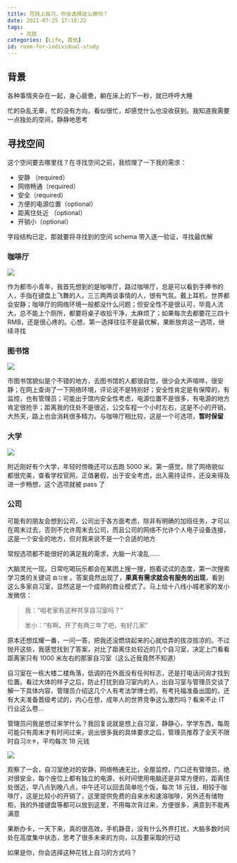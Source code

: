```yaml
---
title: 花钱上自习，你会选择这么做吗？
date: 2021-07-25 17:18:22
tags:
    - 总结
categories: [Life, 其他]
id: room-for-individual-study
---
```



## 背景

各种事情夹杂在一起，身心疲惫，躺在床上的下一秒，就已呼呼大睡

忙的杂乱无章，忙的没有方向，看似很忙，却感觉什么也没收获到。我知道我需要一点独处的空间，静静地思考



## 寻找空间

这个空间要去哪里找？在寻找空间之前，我梳理了一下我的需求：

- 安静 （required）
- 网络畅通（required）
- 安全（required）
- 方便的电源位置（optional）
- 距离住处近 （optional）
- 开销小（optional）

字段结构已定，那就要将寻找到的空间 schema 带入逐一验证，寻找最优解



### 咖啡厅

![](https://cdn.jsdelivr.net/gh/FraserYu/img-host@master/blog-img20210725165015.png)

作为都市小青年，我首先想到的是咖啡厅，路过咖啡厅，总是可以看到手捧书的人，手指在键盘上飞舞的人，三三两两谈事情的人，很有气氛。戴上耳机，世界都会安静；咖啡厅的网络环境一般都没什么问题；但安全性不是很认可，毕竟人流大，总不能上个厕所，都要将桌子收拾干净，太麻烦了；如果每次去都要花三四十 RMB，还是很心疼的。心想，第一选择往往不是最优解，果断放弃这一选项，继续寻找



### 图书馆

![](https://cdn.jsdelivr.net/gh/FraserYu/img-host@master/blog-img20210725165149.png)

市图书馆貌似是个不错的地方，去图书馆的人都很自觉，很少会大声喧哗，很安静；在网上查询了一下网络环境，评论说不是特别好；安全性肯定是有保障的，有监控，也有管理员；可能出于馆内安全性考虑，电源位置不是很多，有电源的地方肯定很抢手；距离我的住处不是很近，公交车程一个小时左右，这是不小的开销，大热天，路上也会消耗很多精力。与咖啡厅相比较，这是一个可选项，**暂时保留**



### 大学

![](https://cdn.jsdelivr.net/gh/FraserYu/img-host@master/blog-img20210725170226.png)

附近刚好有个大学，年轻时傍晚还可以去跑 5000 米。第一感觉，除了网络貌似都很完美，查看学校官网，正值暑假，出于安全考虑，出入需持证件，还没来得及进一步畅想，这个选项就被 pass 了



### 公司

可能有的朋友会想到公司，公司出于各方面考虑，除非有明确的加班任务，才可以在周末过去，否则不允许周末去公司，而且公司的网络不允许个人电子设备连接，这是一个安全的地方，但对我来说不是一个合适的地方



常规选项都不能很好的满足我的需求，大脑一片凌乱...... 



大脑灵光一现，日常吃喝玩乐都会在某团上搜一搜，抱着试试的态度，第一次搜索学习类的关键词 `自习室` 。答案竟然出现了，**果真有需求就会有服务的出现**，看到这么多家自习室，显然这是一个成熟的商业模式了。马上给十八线小城老家的发小发微信：

> 我：“咱老家有这种共享自习室吗？”
>
> 发小：“有啊，开了有两三年了吧，有好几家”

原本还想炫耀一番，一问一答，把我还没燃烧起来的心就给弄的拔凉拔凉的。不过抛开这些，我感觉找到了答案，对比了距离住处较近的几个自习室，决定上门看看距离家只有 1000 米左右的那家自习室（这么近我竟然不知道）



自习室在一栋大楼二楼角落，低调的在外面没有任何标志，还是打电话问询才找到位置。看过大体的样子之后，防止打扰到自习室内的人，出自习室与管理员交谈了解一下具体内容，管理员介绍这几个人有考法学博士的，有考托福准备出国的，还有大夫准备晋级考试的，内心在想，成年人的世界竞争这么激烈吗？看来不止 IT 行业这么卷...



管理员问我是想过来学什么？我回复说就是想上自习室，静静心，学学东西，每周可能只有周末才有时间过来，说出很多我的具体要求之后，管理员推荐了全天不限时自习`次卡`，平均每次 18 元钱

![](https://cdn.jsdelivr.net/gh/FraserYu/img-host@master/blog-img20210725164231.png)

观察了一会，自习室绝对的安静，网络畅通无比，全屋监控，门口还有管理员，绝对很安全，每个座位上都有独立的电源，长时间使用电脑还是非常方便的，距离住处很近，早八点到晚八点，中午还可以回去简单吃个饭，每次 18 元钱，相较于咖啡厅，这是比较小的开销了，这里提供免费的自来水和速溶咖啡，另外还有储物柜，我的外接键盘等都可以放到这里，不用每次背过来，方便很多，满意到不能再满意



果断办卡，一天下来，真的很高效，手机静音，没有什么外界打扰，大脑多数时间处在高度集中状态，思考了很多未来的方向，以及要采取的行动



如果是你，你会选择这种花钱上自习的方式吗？
